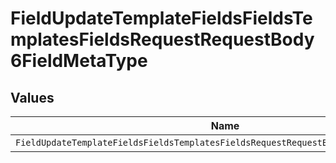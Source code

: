 # FieldUpdateTemplateFieldsFieldsTemplatesFieldsRequestRequestBody6FieldMetaType


## Values

| Name                                                                                 | Value                                                                                |
| ------------------------------------------------------------------------------------ | ------------------------------------------------------------------------------------ |
| `FieldUpdateTemplateFieldsFieldsTemplatesFieldsRequestRequestBody6FieldMetaTypeDate` | date                                                                                 |